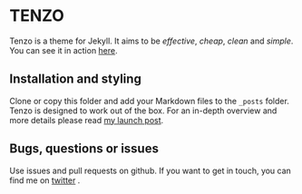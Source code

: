 # TENZO

Tenzo is a theme for Jekyll. It aims to be *effective*, *cheap*, *clean* and *simple*. You can see it in action [here](http://jnardiello.eu).

## Installation and styling

Clone or copy this folder and add your Markdown files to the `_posts` folder. Tenzo is designed to work out of the box. For an in-depth overview and more details please read [my launch post](http://jnardiello.eu/presenting-tenzo-for-jekyll.html).


## Bugs, questions or issues

Use issues and pull requests on github. If you want to get in touch, you can find me on [twitter](http://twitter.com/jnardiello) .